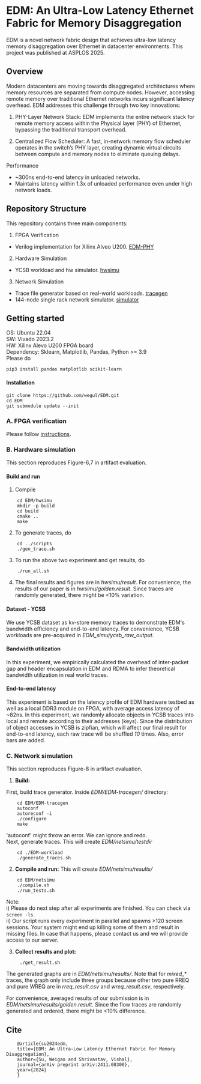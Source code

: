 # EDM: An Ultra-Low Latency Ethernet Fabric for Memory Disaggregation

EDM is a novel network fabric design that achieves ultra-low latency memory disaggregation over Ethernet in datacenter environments. This project was published at ASPLOS 2025.

## Overview
Modern datacenters are moving towards disaggregated architectures where memory resources are separated from compute nodes. However, accessing remote memory over traditional Ethernet networks incurs significant latency overhead. EDM addresses this challenge through two key innovations:

1.	PHY-Layer Network Stack: EDM implements the entire network stack for remote memory access within the Physical layer (PHY) of Ethernet, bypassing the traditional transport overhead.

2.	Centralized Flow Scheduler: A fast, in-network memory flow scheduler operates in the switch’s PHY layer, creating dynamic virtual circuits between compute and memory nodes to eliminate queuing delays.

Performance
- ~300ns end-to-end latency in unloaded networks.
- Maintains latency within 1.3x of unloaded performance even under high network loads.

## Repository Structure

This repository contains three main components:

1. FPGA Verification
- Verilog implementation for Xilinx Alveo U200. [EDM-PHY](https://github.com/wegul/EDM-PHY/tree/master)

2. Hardware Simulation
- YCSB workload and hw simulator. [hwsimu](https://github.com/wegul/EDM/tree/main/hwsimu)

3. Network Simulation
- Trace file generator based on real-world workloads. [tracegen](https://github.com/wegul/EDM-tracegen/tree/master)
- 144-node single rack network simulator. [simulator](https://github.com/wegul/EDM/tree/main/netsimu)

## Getting started
OS: Ubuntu 22.04  
SW: Vivado 2023.2   
HW: Xilinx Alevo U200 FPGA board  
Dependency: Sklearn, Matplotlib, Pandas, Python >= 3.9   
Please do

    pip3 install pandas matplotlib scikit-learn

#### Installation
    git clone https://github.com/wegul/EDM.git
    cd EDM
    git submodule update --init


### A. FPGA verification
Please follow [instructions](https://github.com/wegul/EDM-PHY).



### B. Hardware simulation
This section reproduces Figure-6,7 in artifact evaluation.


#### Build and run

1. Compile
```
    cd EDM/hwsimu
    mkdir -p build
    cd build
    cmake ..
    make
```

2. To generate traces, do

```
    cd ../scripts
    ./gen_trace.sh
```


3. To run the above two experiment and get results, do
```
    ./run_all.sh 
```
4. The final results and figures are in _hwsimu/result_. For convenience, the results of our paper is in _hwsimu/golden.result_. Since traces are randomly generated, there might be <10% variation.


#### Dataset - YCSB

We use YCSB dataset as kv-store memory traces to demonstrate EDM's bandwidth efficiency and end-to-end latency. For convenience, YCSB workloads are pre-acquired in _EDM\_simu/ycsb\_raw\_output_. 


#### Bandwidth utilization

In this experiment, we empirically calculated the overhead of inter-packet gap and header encapsulation in EDM and RDMA to infer theoretical bandwidth utilization in real world traces.

#### End-to-end latency
This experiment is based on the latency profile of EDM hardware testbed as well as a local DDR3 module on FPGA, with average access latency of ~82ns. In this experiment, we randomly allocate objects in YCSB traces into local and remote according to their addresses (keys).
Since the distribution of object accesses in YCSB is zipfian, which will affect our final result for end-to-end latency, each raw trace will be shuffled *10* times. Also, error bars are added.





### C. Network simulation
This section reproduces Figure-8 in artifact evaluation.

1. **Build:**  

First, build trace generator. Inside _EDM/EDM-tracegen/_ directory:
```
    cd EDM/EDM-tracegen
    autoconf  
    autoreconf -i  
    ./configure  
    make
```
'autoconf' might throw an error. We can ignore and redo.   
Next, generate traces. This will create  _EDM/netsimu/testdir_
```
    cd ./EDM-workload
    ./generate_traces.sh
```
2. **Compile and run:** 
This will create _EDM/netsimu/results/_
```
    cd EDM/netsimu
    ./compile.sh
    ./run_tests.sh
```
Note:  
  i) Please do next step after all experiments are finished. You can check via `screen -ls`.  
  ii) Our script runs every experiment in parallel and spawns >120 screen sessions. Your system might end up killing some of them and result in missing files. In case that happens, please contact us and we will provide access to our server. 

3. **Collect results and plot:**
```
     ./get_result.sh
```
The generated graphs are in _EDM/netsimu/results/_. Note that for _mixed\_*_ traces, the graph only include three groups because other two pure RREQ and pure WREQ are in _rreq\_result.csv_ and _wreq\_result.csv_, respectively.

For convenience, averaged results of our submission is in _EDM/netsimu/results/golden.result_. Since the flow traces are randomly generated and ordered, there might be <10% difference.





## Cite
```
    @article{su2024edm,
    title={EDM: An Ultra-Low Latency Ethernet Fabric for Memory Disaggregation},
    author={Su, Weigao and Shrivastav, Vishal},
    journal={arXiv preprint arXiv:2411.08300},
    year={2024}
    }
```
